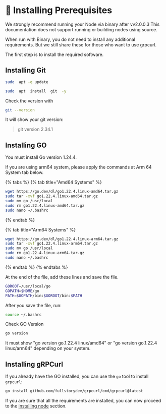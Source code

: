 # 💾 Installing Prerequisites

We strongly recommend running your Node via binary after vv2.0.0.3 This documentation does not support running or building nodes using source.

When run with Binary, you do not need to install any additional requirements. But we still share these for those who want to use grpcurl.



The first step is to install the required software.

## **Installing Git**

```bash
sudo  apt -q update
```

```bash
sudo  apt  install  git  -y
```

Check the version with

```bash
git --version
```

It will show your git version:

> git version 2.34.1

## **Installing GO**

You must install Go version 1.24.4.&#x20;

If you are using arm64 system, please apply the commands at Arm 64 System tab below.

{% tabs %}
{% tab title="Amd64 Systems" %}
```bash
wget https://go.dev/dl/go1.22.4.linux-amd64.tar.gz
sudo tar -xvf go1.22.4.linux-amd64.tar.gz
sudo mv go /usr/local
sudo rm go1.22.4.linux-amd64.tar.gz
sudo nano ~/.bashrc
```
{% endtab %}

{% tab title="Arm64 Systems" %}
```bash
wget https://go.dev/dl/go1.22.4.linux-arm64.tar.gz
sudo tar -xvf go1.22.4.linux-arm64.tar.gz
sudo mv go /usr/local
sudo rm go1.22.4.linux-arm64.tar.gz
sudo nano ~/.bashrc
```
{% endtab %}
{% endtabs %}

At the end of the file, add these lines and save the file.

```bash
GOROOT=/usr/local/go
GOPATH=$HOME/go
PATH=$GOPATH/bin:$GOROOT/bin:$PATH
```

After you save the file, run:

```bash
source ~/.bashrc
```

Check GO Version&#x20;

```bash
go version
```

It must show "go version go.1.22.4 linux/amd64" or  "go version go.1.22.4 linux/arm64" depending on your system.

## Installing gRPCurl

If you already have the GO installed, you can use the `go` tool to install `grpcurl`:

```bash
go install github.com/fullstorydev/grpcurl/cmd/grpcurl@latest
```

If you are sure that all the requirements are installed, you can now proceed to the [installing node](installation/installing-node.md) section.
